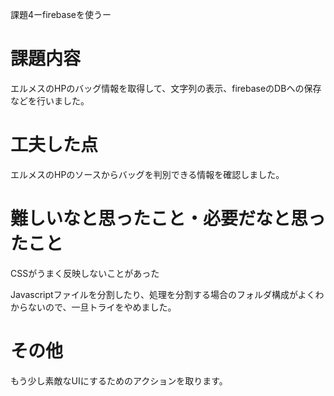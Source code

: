 課題4ーfirebaseを使うー
<h1>課題内容</h1>
<p>エルメスのHPのバッグ情報を取得して、文字列の表示、firebaseのDBへの保存などを行いました。</p>
<h1>工夫した点</h1>
<p>エルメスのHPのソースからバッグを判別できる情報を確認しました。</p>
<h1>難しいなと思ったこと・必要だなと思ったこと</h1>
<p>CSSがうまく反映しないことがあった</p>
<p>Javascriptファイルを分割したり、処理を分割する場合のフォルダ構成がよくわからないので、一旦トライをやめました。</p>
<h1>その他</h1>
<p>もう少し素敵なUIにするためのアクションを取ります。</p>

